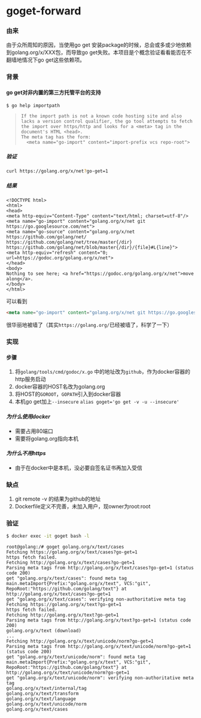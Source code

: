 goget-forward
===

### 由来
由于众所周知的原因，当使用go get 安装package的时候，总会或多或少地依赖到golang.org/x/XXX包，而导致go get失败。本项目是个概念验证看看能否在不翻墙地情况下go get这些依赖项。

### 背景
#### go get对非内置的第三方托管平台的支持
```bash
$ go help importpath
```
>     If the import path is not a known code hosting site and also lacks a version control qualifier, the go tool attempts to fetch the import over https/http and looks for a <meta> tag in the document's HTML <head>.
>     The meta tag has the form:
>     	<meta name="go-import" content="import-prefix vcs repo-root">

##### 验证
```bash
curl https://golang.org/x/net?go-get=1
```
##### 结果

    <!DOCTYPE html>
    <html>
    <head>
    <meta http-equiv="Content-Type" content="text/html; charset=utf-8"/>
    <meta name="go-import" content="golang.org/x/net git https://go.googlesource.com/net">
    <meta name="go-source" content="golang.org/x/net https://github.com/golang/net/ https://github.com/golang/net/tree/master{/dir} https://github.com/golang/net/blob/master{/dir}/{file}#L{line}">
    <meta http-equiv="refresh" content="0; url=https://godoc.org/golang.org/x/net">
    </head>
    <body>
    Nothing to see here; <a href="https://godoc.org/golang.org/x/net">move along</a>.
    </body>
    </html>
可以看到
```html
<meta name="go-import" content="golang.org/x/net git https://go.googlesource.com/net">
```
很华丽地被墙了（其实```https://golang.org/```已经被墙了，科学了一下）

### 实现
#### **步骤**
 1. 将```golang/tools/cmd/godoc/x.go``` 中的地址改为```github```，作为docker容器的http服务启动
 1. docker容器的HOST名改为golang.org
 1. 将HOST的```GOROOT```，```GOPATH```引入到docker容器
 1. 本机go get加上```--insecure```
        ```alias goget='go get -v -u --insecure'```
#### *为什么使用docker*
 - 需要占用80端口
 - 需要将golang.org指向本机
#### *为什么不用https*
 - 由于在docker中是本机，没必要自签名证书再加入受信

### **缺点**
  1. git remote -v 的结果为github的地址
  1. Dockerfile定义不完善，未加入用户，现owner为root:root

### 验证
```bash
$ docker exec -it goget bash -l
```
    root@golang:/# goget golang.org/x/text/cases
    Fetching https://golang.org/x/text/cases?go-get=1
    https fetch failed.
    Fetching http://golang.org/x/text/cases?go-get=1
    Parsing meta tags from http://golang.org/x/text/cases?go-get=1 (status code 200)
    get "golang.org/x/text/cases": found meta tag main.metaImport{Prefix:"golang.org/x/text", VCS:"git", RepoRoot:"https://github.com/golang/text"} at http://golang.org/x/text/cases?go-get=1
    get "golang.org/x/text/cases": verifying non-authoritative meta tag
    Fetching https://golang.org/x/text?go-get=1
    https fetch failed.
    Fetching http://golang.org/x/text?go-get=1
    Parsing meta tags from http://golang.org/x/text?go-get=1 (status code 200)
    golang.org/x/text (download)
    ...
    Fetching http://golang.org/x/text/unicode/norm?go-get=1
    Parsing meta tags from http://golang.org/x/text/unicode/norm?go-get=1 (status code 200)
    get "golang.org/x/text/unicode/norm": found meta tag main.metaImport{Prefix:"golang.org/x/text", VCS:"git", RepoRoot:"https://github.com/golang/text"} at http://golang.org/x/text/unicode/norm?go-get=1
    get "golang.org/x/text/unicode/norm": verifying non-authoritative meta tag
    golang.org/x/text/internal/tag
    golang.org/x/text/transform
    golang.org/x/text/language
    golang.org/x/text/unicode/norm
    golang.org/x/text/cases